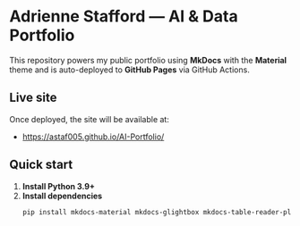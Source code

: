 # Adrienne Stafford — AI & Data Portfolio

This repository powers my public portfolio using **MkDocs** with the **Material** theme and is auto-deployed to **GitHub Pages** via GitHub Actions.

## Live site
Once deployed, the site will be available at:
- https://astaf005.github.io/AI-Portfolio/

## Quick start
1. **Install Python 3.9+**
2. **Install dependencies**
   ```bash
   pip install mkdocs-material mkdocs-glightbox mkdocs-table-reader-plugin mkdocs-blog-plugin
